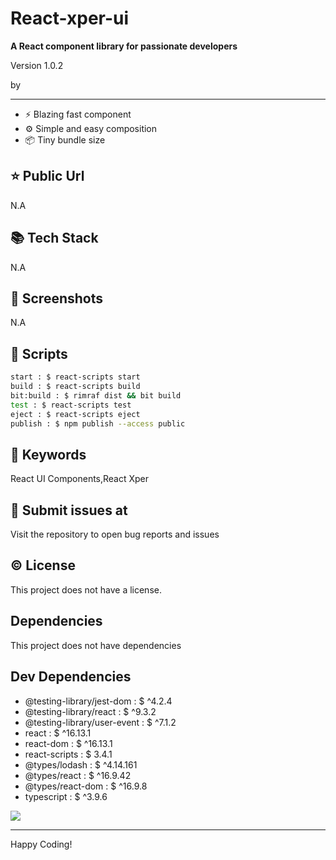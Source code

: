 # React-xper-ui

**A React component library for passionate developers**

<p>Version 1.0.2</p>
<p>by </p>

<hr/>

 - ⚡ Blazing fast component
 - ⚙️ Simple and easy composition
 - 📦 Tiny bundle size




## ⭐ Public Url

N.A

## 📚 Tech Stack

N.A

## 📸 Screenshots

N.A

## 📜 Scripts

```sh
start : $ react-scripts start
build : $ react-scripts build
bit:build : $ rimraf dist && bit build
test : $ react-scripts test
eject : $ react-scripts eject
publish : $ npm publish --access public

```

## 🔑 Keywords

React UI Components,React Xper

## 👾 Submit issues at

Visit the repository to open bug reports and issues

## ©️ License

This project does not have a license.

## Dependencies

This project does not have dependencies

## Dev Dependencies

 - @testing-library/jest-dom : $ ^4.2.4
 - @testing-library/react : $ ^9.3.2
 - @testing-library/user-event : $ ^7.1.2
 - react : $ ^16.13.1
 - react-dom : $ ^16.13.1
 - react-scripts : $ 3.4.1
 - @types/lodash : $ ^4.14.161
 - @types/react : $ ^16.9.42
 - @types/react-dom : $ ^16.9.8
 - typescript : $ ^3.9.6


<img src="https://cdn.dribbble.com/users/2401141/screenshots/5487982/developers-gif-showcase.gif"/>

<hr/>
Happy Coding!

